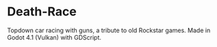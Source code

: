# Death-Race
Topdown car racing with guns, a tribute to old Rockstar games. Made in Godot 4.1 (Vulkan) with GDScript.
